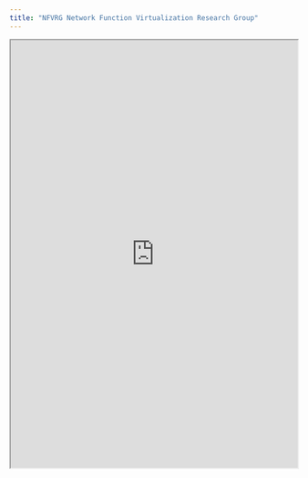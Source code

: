 ```yaml
---
title: "NFVRG Network Function Virtualization Research Group"
---
```



<iframe height="750" width="100%" src="https://ewelton.github.io/ktest/wiki.html#NFVRG%20Network%20Function%20Virtualization%20Research%20Group"></iframe>
